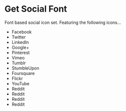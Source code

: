 Get Social Font
=============

Font based social icon set. Featuring the following icons...

<ul>
<li>Facebook</li>
<li>Twitter</li>
<li>LinkedIn</li>
<li>Google+</li>
<li>Pinterest</li>
<li>Vimeo</li>
<li>Tumblr</li>
<li>StumbleUpon</li>
<li>Foursquare</li>
<li>Flickr</li>
<li>YouTube</li>
<li>Reddit</li>
<li>Reddit</li>
<li>Reddit</li>
<li>Reddit</li>
</ul>
